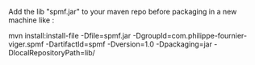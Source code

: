 Add the lib "spmf.jar" to your maven repo before packaging in a new machine like :

mvn install:install-file -Dfile=spmf.jar -DgroupId=com.philippe-fournier-viger.spmf -DartifactId=spmf -Dversion=1.0 -Dpackaging=jar -DlocalRepositoryPath=lib/

